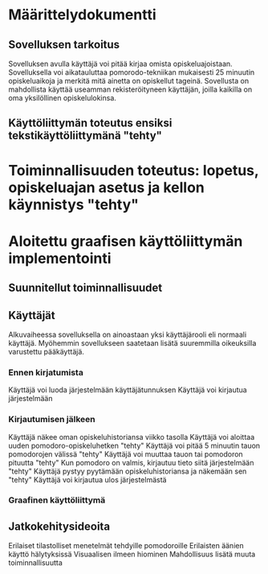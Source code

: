 # Määrittelydokumentti

## Sovelluksen tarkoitus

Sovelluksen avulla käyttäjä voi pitää kirjaa omista opiskeluajoistaan. Sovelluksella voi aikatauluttaa pomorodo-tekniikan mukaisesti
25 minuutin opiskeluaikoja ja merkitä mitä ainetta on opiskellut tageinä. Sovellusta on mahdollista käyttää useamman rekisteröityneen
käyttäjän, joilla kaikilla on oma yksilöllinen opiskelulokinsa.

## Käyttöliittymän toteutus ensiksi tekstikäyttöliittymänä "tehty"

# Toiminnallisuuden toteutus: lopetus, opiskeluajan asetus ja kellon käynnistys "tehty"

# Aloitettu graafisen käyttöliittymän implementointi

## Suunnitellut toiminnallisuudet 

## Käyttäjät
Alkuvaiheessa sovelluksella on ainoastaan yksi käyttäjärooli eli normaali käyttäjä. Myöhemmin sovellukseen saatetaan lisätä suuremmilla oikeuksilla varustettu pääkäyttäjä.

### Ennen kirjatumista
Käyttäjä voi luoda järjestelmään käyttäjätunnuksen
Käyttäjä voi kirjautua järjestelmään

### Kirjautumisen jälkeen
Käyttäjä näkee oman opiskeluhistoriansa viikko tasolla
Käyttäjä voi aloittaa uuden pomodoro-opiskeluhetken "tehty"
Käyttäjä voi pitää 5 minuutin tauon pomodorojen välissä "tehty"
Käyttäjä voi muuttaa tauon tai pomodoron pituutta "tehty"
Kun pomodoro on valmis, kirjautuu tieto siitä järjestelmään "tehty"
Käyttäjä pystyy pyytämään opiskeluhistoriansa ja näkemään sen "tehty"
Käyttäjä voi kirjautua ulos järjestelmästä

### Graafinen käyttöliittymä

## Jatkokehitysideoita

Erilaiset tilastolliset menetelmät tehdyille pomodoroille
Erilaisten äänien käyttö hälytyksissä
Visuaalisen ilmeen hiominen
Mahdollisuus lisätä muuta toiminnallisuutta

